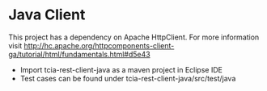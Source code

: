 Java Client
================================================
This project has a dependency on Apache HttpClient. 
For more information visit http://hc.apache.org/httpcomponents-client-ga/tutorial/html/fundamentals.html#d5e43

* Import tcia-rest-client-java as a maven project in Eclipse IDE
* Test cases can be found under tcia-rest-client-java/src/test/java


